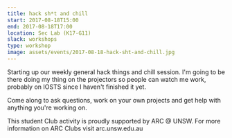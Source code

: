 ```yaml
---
title: hack sh*t and chill
start: 2017-08-18T15:00
end: 2017-08-18T17:00
location: Sec Lab (K17-G11)
slack: workshops
type: workshop
image: assets/events/2017-08-18-hack-sht-and-chill.jpg
---
```


Starting up our weekly general hack things and chill session. I'm going to be there doing my thing on the projectors so people can watch me work, probably on IOSTS since I haven't finished it yet. 

Come along to ask questions, work on your own projects and get help with anything you're working on.

This student Club activity is proudly supported by ARC @ UNSW. For more information on ARC Clubs visit arc.unsw.edu.au
